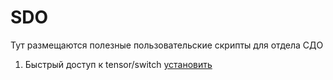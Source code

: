 # SDO

Тут размещаются полезные пользовательские скрипты для отдела СДО

1. Быстрый доступ к tensor/switch [установить](https://github.com/sdnazarova/SDO/raw/main/switch/switch.user.js)